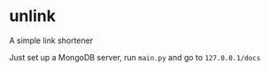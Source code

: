 # unlink
A simple link shortener

Just set up a MongoDB server, run `main.py` and go to `127.0.0.1/docs`

